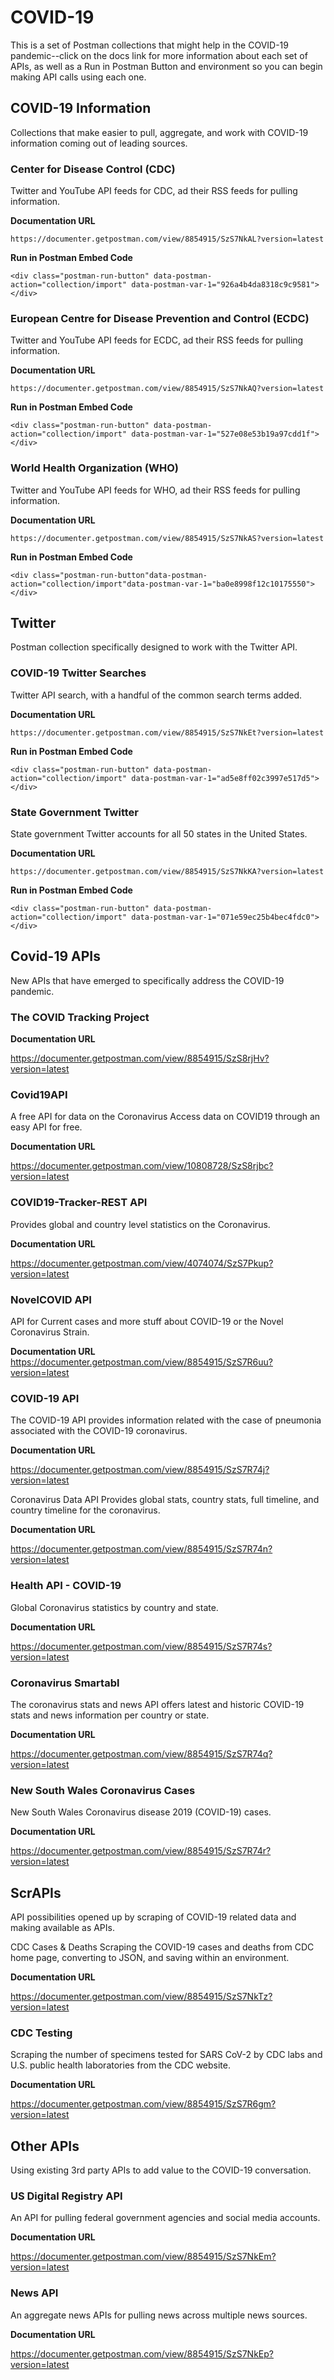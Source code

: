 # COVID-19
This is a set of Postman collections that might help in the COVID-19 pandemic--click on the docs link for more information about each set of APIs, as well as a Run in Postman Button and environment so you can begin making API calls using each one.

## COVID-19 Information
Collections that make easier to pull, aggregate, and work with COVID-19 information coming out of leading sources.

### Center for Disease Control (CDC)
Twitter and YouTube API feeds for CDC, ad their RSS feeds for pulling information.

**Documentation URL**
```
https://documenter.getpostman.com/view/8854915/SzS7NkAL?version=latest
```
**Run in Postman Embed Code**
```
<div class="postman-run-button" data-postman-action="collection/import" data-postman-var-1="926a4b4da8318c9c9581"></div>
```

### European Centre for Disease Prevention and Control (ECDC)
Twitter and YouTube API feeds for ECDC, ad their RSS feeds for pulling information.

**Documentation URL**
```
https://documenter.getpostman.com/view/8854915/SzS7NkAQ?version=latest
```
**Run in Postman Embed Code**
```
<div class="postman-run-button" data-postman-action="collection/import" data-postman-var-1="527e08e53b19a97cdd1f"></div>
```

### World Health Organization (WHO)
Twitter and YouTube API feeds for WHO, ad their RSS feeds for pulling information.

**Documentation URL**
```
https://documenter.getpostman.com/view/8854915/SzS7NkAS?version=latest
```
**Run in Postman Embed Code**
```
<div class="postman-run-button"data-postman-action="collection/import"data-postman-var-1="ba0e8998f12c10175550"></div>
```

## Twitter
Postman collection specifically designed to work with the Twitter API.

### COVID-19 Twitter Searches
Twitter API search, with a handful of the common search terms added.

**Documentation URL**
```
https://documenter.getpostman.com/view/8854915/SzS7NkEt?version=latest
```
**Run in Postman Embed Code**
```
<div class="postman-run-button" data-postman-action="collection/import" data-postman-var-1="ad5e8ff02c3997e517d5"></div>
```

### State Government Twitter
State government Twitter accounts for all 50 states in the United States.

**Documentation URL**
```
https://documenter.getpostman.com/view/8854915/SzS7NkKA?version=latest
```
**Run in Postman Embed Code**
```
<div class="postman-run-button" data-postman-action="collection/import" data-postman-var-1="071e59ec25b4bec4fdc0"></div>
```

## Covid-19 APIs
New APIs that have emerged to specifically address the COVID-19 pandemic.

### The COVID Tracking Project

**Documentation URL**

https://documenter.getpostman.com/view/8854915/SzS8rjHv?version=latest

### Covid19API
A free API for data on the Coronavirus Access data on COVID19 through an easy API for free.

**Documentation URL**

https://documenter.getpostman.com/view/10808728/SzS8rjbc?version=latest

### COVID19-Tracker-REST API
Provides global and country level statistics on the Coronavirus.

**Documentation URL**

https://documenter.getpostman.com/view/4074074/SzS7Pkup?version=latest

### NovelCOVID API
API for Current cases and more stuff about COVID-19 or the Novel Coronavirus Strain.

**Documentation URL**
https://documenter.getpostman.com/view/8854915/SzS7R6uu?version=latest

### COVID-19 API
The COVID-19 API provides information related with the case of pneumonia associated with the COVID-19 coronavirus.

**Documentation URL**

https://documenter.getpostman.com/view/8854915/SzS7R74j?version=latest

Coronavirus Data API
Provides global stats, country stats, full timeline, and country timeline for the coronavirus.

**Documentation URL**

https://documenter.getpostman.com/view/8854915/SzS7R74n?version=latest

### Health API - COVID-19
Global Coronavirus statistics by country and state.

**Documentation URL**

https://documenter.getpostman.com/view/8854915/SzS7R74s?version=latest

### Coronavirus Smartabl
The coronavirus stats and news API offers latest and historic COVID-19 stats and news information per country or state.

**Documentation URL**

https://documenter.getpostman.com/view/8854915/SzS7R74q?version=latest

### New South Wales Coronavirus Cases
New South Wales Coronavirus disease 2019 (COVID-19) cases.

**Documentation URL**

https://documenter.getpostman.com/view/8854915/SzS7R74r?version=latest


## ScrAPIs
API possibilities opened up by scraping of COVID-19 related data and making available as APIs.

CDC Cases & Deaths
Scraping the COVID-19 cases and deaths from CDC home page, converting to JSON, and saving within an environment.

**Documentation URL**

https://documenter.getpostman.com/view/8854915/SzS7NkTz?version=latest

### CDC Testing
Scraping the number of specimens tested for SARS CoV-2 by CDC labs and U.S. public health laboratories from the CDC website.

**Documentation URL**

https://documenter.getpostman.com/view/8854915/SzS7R6gm?version=latest

## Other APIs
Using existing 3rd party APIs to add value to the COVID-19 conversation.

### US Digital Registry API
An API for pulling federal government agencies and social media accounts.

**Documentation URL**

https://documenter.getpostman.com/view/8854915/SzS7NkEm?version=latest

### News API
An aggregate news APIs for pulling news across multiple news sources.

**Documentation URL**

https://documenter.getpostman.com/view/8854915/SzS7NkEp?version=latest
